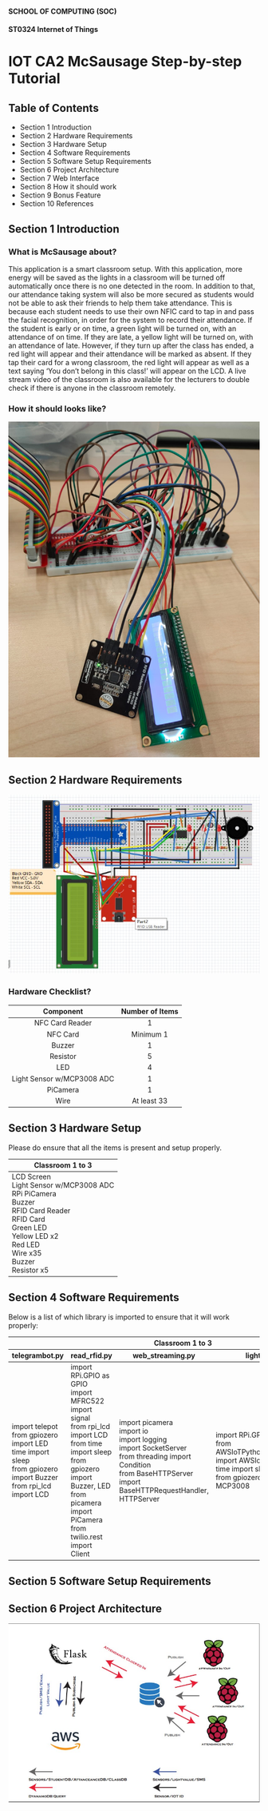 #### SCHOOL OF COMPUTING (SOC)

#### ST0324 Internet of Things

# IOT CA2 McSausage Step-by-step Tutorial
## Table of Contents

- Section 1 Introduction
- Section 2 Hardware Requirements
- Section 3 Hardware Setup
- Section 4 Software Requirements
- Section 5 Software Setup Requirements
- Section 6 Project Architecture
- Section 7 Web Interface
- Section 8 How it should work
- Section 9 Bonus Feature
- Section 10 References


## Section 1 Introduction

### What is McSausage about?
This application is a smart classroom setup. With this application, more energy will be saved as the lights in a classroom will be turned off automatically once there is no one detected in the room. In addition to that, our attendance taking system will also be more secured as students would not be able to ask their friends to help them take attendance. This is because each student needs to use their own NFIC card to tap in and pass the facial recognition, in order for the system to record their attendance. If the student is early or on time, a green light will be turned on, with an attendance of on time. If they are late, a yellow light will be turned on, with an attendance of late. However, if they turn up after the class has ended, a red light will appear and their attendance will be marked as absent. If they tap their card for a wrong classroom, the red light will appear as well as a text saying ‘You don’t belong in this class!’ will appear on the LCD. A live stream video of the classroom is also available for the lecturers to double check if there is anyone in the classroom remotely.

### How it should looks like?
![Alt text](https://github.com/zhaoyan543/McSausage/blob/master/image/looks.jpeg)


## Section 2 Hardware Requirements
![Alt text](https://github.com/zhaoyan543/McSausage/blob/master/image/hardware.jpeg)

### Hardware Checklist?
| Component |	Number of Items |
| :------------------: | :---------: |
| NFC Card Reader |	1 |
| NFC Card |	Minimum 1 |
| Buzzer |	1 |
| Resistor |	5 |
| LED |	4 |
| Light Sensor w/MCP3008 ADC |	1 |
| PiCamera |  1 |
| Wire |	At least 33 |

	
## Section 3 Hardware Setup
Please do ensure that all the items is present and setup properly.
<table>
	<thead>
		<tr>
			<th> Classroom 1 to 3 </th>
		</tr>
	</thead>
	<tbody>
		<tr>
			<td>LCD Screen<br>Light Sensor w/MCP3008 ADC<br>RPi PiCamera<br>Buzzer<br>RFID Card Reader<br>RFID Card<br>Green LED<br>Yellow LED x2<br>Red LED<br>Wire x35<br>Buzzer<br>Resistor x5</td>
		</tr>
	</tbody>
	</table>


## Section 4 Software Requirements
Below is a list of which library is imported to ensure that it will work properly:

<table>
  <thead>
    <tr>
      <th colspan="5"> Classroom 1 to 3 </th>
    <tr>
      <th>telegrambot.py</th>
      <th>read_rfid.py</th>
      <th>web_streaming.py</th>
      <th>lightval.py</th>
      <th>blynk.py</th>
    </tr>
  </thead>
  <tbody>
    <tr>
      <td>import telepot<br>from gpiozero import LED<br>time import sleep<br>from gpiozero import Buzzer<br>from rpi_lcd import LCD</td>
      <td>import RPi.GPIO as GPIO<br>import MFRC522<br>import signal<br>from rpi_lcd import LCD<br>from time import sleep<br>from gpiozero import Buzzer, LED<br>from picamera import PiCamera<br>from twilio.rest import Client</td>
      <td>import picamera<br>import io<br>import logging<br>import SocketServer<br>from threading import Condition<br>from BaseHTTPServer import BaseHTTPRequestHandler, HTTPServer</td>
      <td>import RPi.GPIO as GPIO<br>from AWSIoTPythonSDK.MQTTLib import AWSIoTMQTTClient<br>time import sleep<br>from gpiozero import MCP3008</td>
      <td>import time<br>from gpiozero import MCP3008, LED<br>from blynkapi import Blynk<br>from time import sleep<br>from rpi_lcd import LCD</td>
    </tr>
  </tbody>
</table>

## Section 5 Software Setup Requirements


## Section 6 Project Architecture
![Alt text](https://github.com/zhaoyan543/McSausage/blob/master/image/architecture.jpg)

